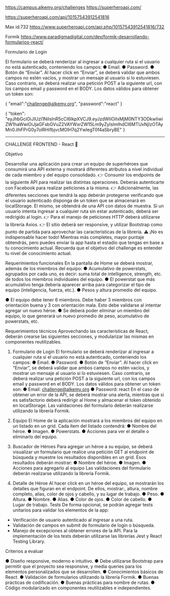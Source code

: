 https://campus.alkemy.org/challenges
https://superheroapi.com/

https://superheroapi.com/api/10157543912541816

Max id:732
https://www.superheroapi.com/api.php/10157543912541816/732

Formik
https://www.paradigmadigital.com/dev/formik-desarrollando-formularios-react/

Formulario de Login

El formulario se deberá renderizar al ingresar a cualquier ruta si el usuario no está autenticado,
conteniendo los campos:
● Email.
● Password.
● Botón de “Enviar”.
Al hacer click en “Enviar”, se deberá validar que ambos campos no estén vacíos, y mostrar un mensaje
al usuario si lo estuviesen. Caso contrario, se deberá realizar una petición POST a la siguiente url, con
los campos email y password en el BODY.
Los datos válidos para obtener un token son:

{
	"email":"challenge@alkemy.org",
	"password":"react"
}

{
  "token": "eyJhbGciOiJIUzI1NiIsInR5cCI6IkpXVCJ9.eyJzdWIiOiIxMjM0NTY3ODkwIiwiZW1haWwiOiJjaGFsbGVuZ2VAYWxrZW15Lm9yZyIsImlhdCI6MTUxNjIzOTAyMn0.ilhFPrG0y7olRHifbjvcMOlH7q2YwlegT0f4aSbryBE"
}


*****************************************************************
CHALLENGE FRONTEND -
React 🚀

Objetivo

Desarrollar una aplicación para crear un equipo de superhéroes que consumirá una API externa y
mostrará diferentes atributos a nivel individual de cada miembro y del equipo consolidado.
👉 Consumir los endpoints de la siguiente API para realizar las distintas operaciones. Deberás
autenticarte con Facebook para realizar peticiones a la misma.
👉 Adicionalmente, las diferentes secciones que tendrá la app deberán protegerse verificando que el
usuario autenticado disponga de un token que se almacenará en localStorage. El mismo, se obtendrá
de una API con datos de muestra. Si un usuario intenta ingresar a cualquier ruta sin estar autenticado,
deberá ser redirigido al login.
👉 Para el manejo de peticiones HTTP deberá utilizarse la librería Axios.
👉 El sitio deberá ser responsive, y utilizar Bootstrap como punto de partida para aprovechar las
características de la librería.
⚠️ ¡No es indispensable hacer todo!
Mientras más completes, mayor puntaje obtendrás, pero puedes enviar la app hasta el estadío que
tengas en base a tu conocimiento actual. Recuerda que el objetivo del challenge es entender tu nivel
de conocimiento actual.

Requerimientos funcionales
En la pantalla de Home se deberá mostrar, además de los miembros del equipo:
● Acumulativo de powerstats, agrupados por cada uno, es decir: suma total de intelligence,
strength, etc. de todos los miembros individuales del equipo.
● El powerstat que más acumulativo tenga debería aparecer arriba para categorizar el tipo
de equipo (inteligencia, fuerza, etc.).
● Pesos y altura promedio del equipo.

● El equipo debe tener 6 miembros. Debe haber 3 miembros con orientación buena y 3 con
orientación mala. Esto debe validarse al intentar agregar un nuevo héroe.
● Se deberá poder eliminar un miembro del equipo, lo que generará un nuevo promedio de
peso, acumulativo de powerstats, etc.

Requerimientos técnicos
Aprovechando las características de React, deberán crearse las siguientes secciones, y modularizar las
mismas en componentes reutilizables.
1. Formulario de Login
El formulario se deberá renderizar al ingresar a cualquier ruta si el usuario no está autenticado,
conteniendo los campos:
● Email.
● Password.
● Botón de “Enviar”.
Al hacer click en “Enviar”, se deberá validar que ambos campos no estén vacíos, y mostrar un mensaje
al usuario si lo estuviesen. Caso contrario, se deberá realizar una petición POST a la siguiente url, con
los campos email y password en el BODY.
Los datos válidos para obtener un token son:
● Email: challenge@alkemy.org
● Password: react
En el caso de obtener un error de la API, se deberá mostrar una alerta, mientras que si es satisfactorio
deberá redirigir al Home y almacenar el token obtenido en localStorage.
Las validaciones del formulario deberán realizarse utilizando la librería Formik.
2. Equipo
El Home de la aplicación mostrará a los miembros del equipo en un listado en un grid. Cada ítem del
listado contendrá:
● Nombre del héroe.
● Imagen.
● Powerstats.
● Acciones para ver el detalle o eliminarlo del equipo.

3. Buscador de Héroes
Para agregar un héroe a su equipo, se deberá visualizar un formulario que realice una petición GET al
endpoint de búsqueda y muestre los resultados disponibles en un grid. Esos resultados deberán
mostrar:
● Nombre del héroe.
● Imagen.
● Acciones para agregarlo al equipo
Las validaciones del formulario deberán realizarse utilizando la librería Formik.
4. Detalle de Héroe
Al hacer click en un héroe del equipo, se mostrarán los detalles que figuran en el endpoint. De ellos,
mostrar:, altura, nombre completo, alias, color de ojos y cabello, y su lugar de trabajo.
● Peso.
● Altura.
● Nombre.
● Alias.
● Color de ojos.
● Color de cabello.
● Lugar de trabajo.
Tests
De forma opcional, se podrán agregar tests unitarios para validar los elementos de la app:
- Verificación de usuario autenticado al ingresar a una ruta.
- Validación de campos en submit de formulario de login o búsqueda.
- Manejo de excepciones al obtener errores de la API.
Para la implementación de los tests deberán utilizarse las librerías Jest y React Testing Library.

Criterios a evaluar

● Diseño responsive, moderno e intuitivo.
● Debe utilizarse Bootstrap para permitir que el proyecto sea responsive, y media queries
para los elementos personalizados que se desarrollen.
● Conocimientos básicos de React.
● Validación de formularios utilizando la librería Formik.
● Buenas prácticas de codificación.
● Buenas prácticas para nombre de rutas.
● Código modularizado en componentes reutilizables e independientes.